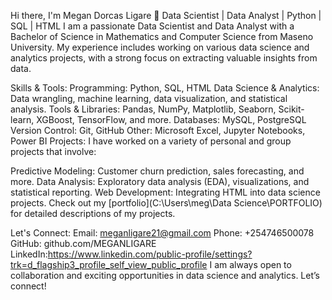 Hi there, I'm Megan Dorcas Ligare 👋
Data Scientist | Data Analyst | Python | SQL | HTML
I am a passionate Data Scientist and Data Analyst with a Bachelor of Science in Mathematics and Computer Science from Maseno University. My experience includes working on various data science and analytics projects, with a strong focus on extracting valuable insights from data.

Skills & Tools:
Programming: Python, SQL, HTML
Data Science & Analytics: Data wrangling, machine learning, data visualization, and statistical analysis.
Tools & Libraries: Pandas, NumPy, Matplotlib, Seaborn, Scikit-learn, XGBoost, TensorFlow, and more.
Databases: MySQL, PostgreSQL
Version Control: Git, GitHub
Other: Microsoft Excel, Jupyter Notebooks, Power BI
Projects:
I have worked on a variety of personal and group projects that involve:

Predictive Modeling: Customer churn prediction, sales forecasting, and more.
Data Analysis: Exploratory data analysis (EDA), visualizations, and statistical reporting.
Web Development: Integrating HTML into data science projects.
Check out my [portfolio](C:\Users\meg\Data Science\PORTFOLIO) for detailed descriptions of my projects.

Let's Connect:
Email: meganligare21@gmail.com
Phone: +254746500078
GitHub: github.com/MEGANLIGARE
LinkedIn:https://www.linkedin.com/public-profile/settings?trk=d_flagship3_profile_self_view_public_profile
I am always open to collaboration and exciting opportunities in data science and analytics. Let’s connect!


<!--
**MEGANLIGARE/MEGANLIGARE** is a ✨ _special_ ✨ repository because its `README.md` (this file) appears on your GitHub profile.

Here are some ideas to get you started:

- 🔭 I’m currently working on ...
- 🌱 I’m currently learning ...
- 👯 I’m looking to collaborate on ...
- 🤔 I’m looking for help with ...
- 💬 Ask me about ...
- 📫 How to reach me: ...
- 😄 Pronouns: ...
- ⚡ Fun fact: ...
-->
